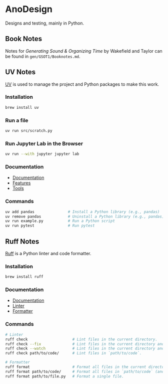 # AnoDesign


Designs and testing, mainly in Python.


## Book Notes

Notes for _Generating Sound & Organizing Time_ by Wakefield and Taylor can be found 
in ```gen/GSOT1/Booknotes.md```.


## UV Notes

[UV](https://github.com/astral-sh/uv) is used to manage the project and Python packages to make this work.

### Installation

```zsh
brew install uv
```


### Run a file

```zsh
uv run src/scratch.py
```


### Run Jupyter Lab in the Browser

```zsh
uv run --with jupyter jupyter lab
```


### Documentation

- [Documentation](https://docs.astral.sh/uv/)
- [Features](https://docs.astral.sh/uv/getting-started/features/)
- [Tools](https://docs.astral.sh/uv/concepts/tools/#upgrading-tools)


### Commands

```zsh
uv add pandas               # Install a Python library (e.g., pandas)
uv remove pandas            # Uninstall a Python library (e.g., pandas)
uv run example.py           # Run a Python script
uv run pytest               # Run pytest

```

## Ruff Notes

[Ruff](https://github.com/astral-sh/ruff) is a Python linter and code formatter.


### Installation

```zsh
brew install ruff
```

### Documentation

- [Documentation](https://docs.astral.sh/ruff/)
- [Linter](https://docs.astral.sh/ruff/linter/)
- [Formatter](https://docs.astral.sh/ruff/formatter/)


### Commands

```zsh
# Linter
ruff check                    # Lint files in the current directory.
ruff check --fix              # Lint files in the current directory and fix any fixable errors.
ruff check --watch            # Lint files in the current directory and re-lint on change.
ruff check path/to/code/      # Lint files in `path/to/code`.

# Formatter
ruff format                   # Format all files in the current directory.
ruff format path/to/code/     # Format all files in `path/to/code` (and any subdirectories).
ruff format path/to/file.py   # Format a single file.
```
